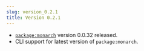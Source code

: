 ```yaml
---
slug: version_0.2.1
title: Version 0.2.1
---
```


- [`package:monarch`](https://pub.dev/packages/monarch) version 0.0.32 released.
- CLI support for latest version of  `package:monarch`.
